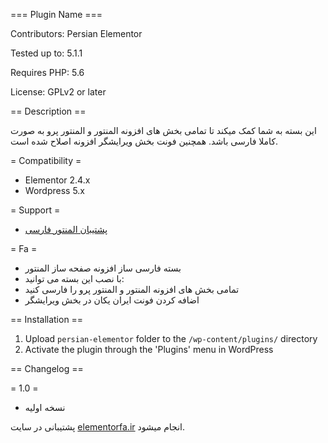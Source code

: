 === Plugin Name ===

Contributors: Persian Elementor

Tested up to: 5.1.1

Requires PHP: 5.6

License: GPLv2 or later

== Description ==

این بسته به شما کمک میکند تا تمامی بخش های افزونه المنتور و المنتور پرو به صورت کاملا فارسی باشد. همچنین فونت بخش ویرایشگر افزونه اصلاح شده است.

= Compatibility =
* Elementor 2.4.x
* Wordpress 5.x

= Support =
*  [پشتیبان المنتور فارسی](https://elementorfa.ir/)

= Fa =
* بسته فارسی ساز افزونه صفحه ساز المنتور
* با نصب این بسته می توانید:
* تمامی بخش های افزونه المنتور و المنتور پرو را فارسی کنید
* اضافه کردن فونت ایران یکان در بخش ویرایشگر

== Installation ==

1. Upload `persian-elementor` folder to the `/wp-content/plugins/` directory
2. Activate the plugin through the 'Plugins' menu in WordPress

== Changelog ==

= 1.0 =
* نسخه اولیه


پشتیبانی در سایت [elementorfa.ir](http://elementorfa.ir) انجام میشود.

